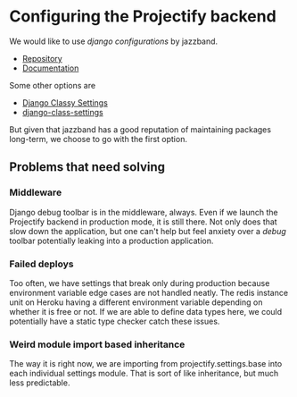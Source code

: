 # Configuring the Projectify backend

We would like to use _django configurations_ by jazzband.

- [Repository](https://github.com/jazzband/django-configurations)
- [Documentation](https://django-configurations.readthedocs.io/en/latest/)

Some other options are

- [Django Classy
  Settings](https://django-classy-settings.readthedocs.io/en/latest/)
- [django-class-settings](https://django-class-settings.readthedocs.io/en/latest/)

But given that jazzband has a good reputation of maintaining packages
long-term, we choose to go with the first option.

## Problems that need solving

### Middleware

Django debug toolbar is in the middleware, always. Even if we launch the Projectify backend in production mode, it is still there. Not only does that slow down the
application, but one can't help but feel anxiety over a _debug_ toolbar
potentially leaking into a production application.

### Failed deploys

Too often, we have settings that break only during production because
environment variable edge cases are not handled neatly. The redis instance unit
on Heroku having a different environment variable depending on whether it is
free or not. If we are able to define data types here, we could potentially
have a static type checker catch these issues.

### Weird module import based inheritance

The way it is right now, we are importing from projectify.settings.base into
each individual settings module. That is sort of like inheritance, but much
less predictable.
